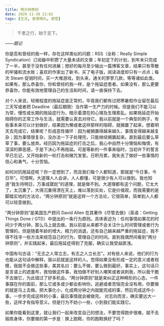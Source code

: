 ```yaml
---
title: 两分钟原则
date: 2020-11-30 22:02
tags: [生活, 爱恨情仇, 感悟]
---
```


> 千里之行，始于足下。

_——题记_

你是否和曾经的我一样，存在这样类似的问题：RSS（全称：Really Simple Syndication）订阅器中积攒了大量未读的文章；年初定下的计划，到年末只完成了一半，甚至于没有任何进展；想好的每月至少输出一篇博客文章，结果只有零散的牢骚和流水账；喜欢的作家出了新书，买了电子版，阅读进度却只有一点点；每次 Steam 促销时间，买一大堆游戏，到头来，通关的寥寥几款，等等诸如此类。如果有，那么恭喜你，你和曾经的我一样，是个拖延症患者。如果没有，那么更要恭喜你，你能有效地管理自己的生活和时间，请一直保持下去。

对个人来说，轻微程度的拖延症是正常的，毕竟我们都有过把寒暑假作业留在最后三天写或者把 Deadline（最后期限）当作第一生产力的时候。但是我们不能习以为常，慢性或长期的拖延症行为，暗示着潜在的心理及生理紊乱。如果拖延症开始阻碍你的正常工作与生活，就需要认真去对待它。我以前就是一个典型的例子，有些事本来可以计划做好，结果因为懒或者这样那样的阻碍，就搁置了起来，想着明天去完成它，结果呢？形成恶性循环：因为被搁置得越来越久，事情变得越来越复杂；因为事情很复杂，没办法一下子处理完，只能继续搁置起来。直到最后要么草草了事，要么放弃。经历因为拖延症的打击之后，我心中自然十分懊恼和悔恨，有深深的罪恶感，于是下决心不再拖延。可是等新的一件事来临时，当初许下的誓言早已忘记，又开始新的一轮打击和赌咒发誓。日积月累，我失去了做好一些事情的信心和勇气，十分苦恼。

如何对抗拖延症呢？你一定想到了，而且我们每个人都知道，那就是“今日事，今日毕”。可惜啊，大道理人人会讲，人人都懂，可是很少有人可以做到。我也知道“我生待明日，万事成蹉跎”的道理，就是做不到。大道理都有这个问题，它太大了，太沉重了，大得沉重得漂在天上，难以落到实处，它是价值观，而我需要的是脚踏实地的方法论，“两分钟原则”就是这样一个方法论，它很简单，简单到人人都可以轻意做到。

“两分钟原则”是美国生产顾问 David Allen 在其著作《尽管去做》（英语：Getting Things Done / GTD）中提出的一条行为原则。具体表述为：任何事情如果花的时间少于两分钟，那么马上就去做。我以前是从来都不会关注什么时间管理或者行为管理的，但是随着年龄的增大，精力的消退，还有自己越来越严重的拖延症，我不得不找寻一些方法来规范自己的行为，管理自己的时间。直到我偶然间看到“两分钟原则”，并实践起来，最后拖延症得到了克服，确实让我受益匪浅。

中国有句古话：“无志之人常立志，有志之人立长志”。对有些人来说，他们的行为也能从这句话中解释，我以前就是这样的人。觉得如果没有形成一定的意义或者规模，我就不会做这些事，美其名曰：要么不做，要么做到最好。事实上，这句话只是言语上的遮羞布，我怕做这件事，我怕做不好别人嘲笑或者讽刺我，所以我干脆不去做它，为此错过了好多机会。“两分钟原则”就是来纠正这种畸形的心态，一件事摆在你的面前，那么它或多或少都会影响你。逃避或者苦恼完全没有用，你要做的就是马上去做。把大事化小，化成两分钟之内就能完成的事，然后完成这件小事。一步步完成这样的小事，最后事情就会被做完。 对志向而言，确实要远大一些，这样才有指导意义。但是行为不妨小一些，小到我们能实践它。

如果你能看到这里，就让我们一起来改变自己的想法，不要觉得跑步很难，就不去锻炼身体，你要做的第一步是：换上跑鞋，你的跑鞋换好了吗？
